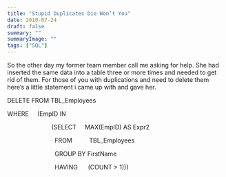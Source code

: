 ```yaml
---
title: "Stupid Duplicates Die Won’t You"
date: 2010-07-24
draft: false
summary: ""
summaryImage: ""
tags: ["SQL"]
---
```



So the other day my former team member call me asking for help. She had inserted the same data into a table three or more times and needed to get rid of them. For those of you with duplications and need to delete them here’s a little statement i came up with and gave her.

DELETE FROM TBL_Employees

WHERE     (EmpID IN

                          (SELECT     MAX(EmpID) AS Expr2

                            FROM          TBL_Employees

                            GROUP BY FirstName

                            HAVING      (COUNT > 1)))